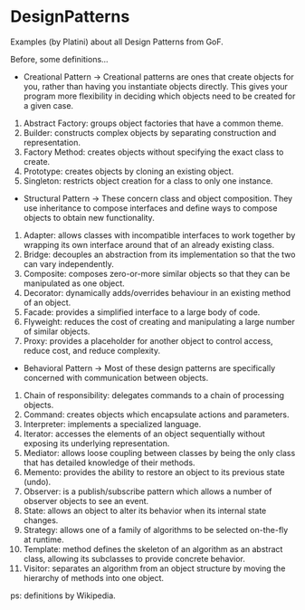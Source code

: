 DesignPatterns
==============

Examples (by Platini) about all Design Patterns from GoF.

Before, some definitions...

- Creational Pattern -> Creational patterns are ones that create objects for you, rather than having you instantiate objects directly. 
This gives your program more flexibility in deciding which objects need to be created for a given case.

1. Abstract Factory: groups object factories that have a common theme.
2. Builder: constructs complex objects by separating construction and representation.
3. Factory Method: creates objects without specifying the exact class to create.
4. Prototype: creates objects by cloning an existing object.
5. Singleton: restricts object creation for a class to only one instance.


- Structural Pattern -> These concern class and object composition. 
They use inheritance to compose interfaces and define ways to compose objects to obtain new functionality.

1. Adapter: allows classes with incompatible interfaces to work together by wrapping its own interface around that of an already existing class.
2. Bridge: decouples an abstraction from its implementation so that the two can vary independently.
3. Composite: composes zero-or-more similar objects so that they can be manipulated as one object.
4. Decorator: dynamically adds/overrides behaviour in an existing method of an object.
5. Facade: provides a simplified interface to a large body of code.
6. Flyweight: reduces the cost of creating and manipulating a large number of similar objects.
7. Proxy: provides a placeholder for another object to control access, reduce cost, and reduce complexity.

- Behavioral Pattern -> Most of these design patterns are specifically concerned with communication between objects.

1. Chain of responsibility: delegates commands to a chain of processing objects.
2. Command: creates objects which encapsulate actions and parameters.
3. Interpreter: implements a specialized language.
4. Iterator: accesses the elements of an object sequentially without exposing its underlying representation.
5. Mediator: allows loose coupling between classes by being the only class that has detailed knowledge of their methods.
6. Memento: provides the ability to restore an object to its previous state (undo).
7. Observer: is a publish/subscribe pattern which allows a number of observer objects to see an event.
8. State: allows an object to alter its behavior when its internal state changes.
9. Strategy: allows one of a family of algorithms to be selected on-the-fly at runtime.
10. Template: method defines the skeleton of an algorithm as an abstract class, allowing its subclasses to provide concrete behavior.
11. Visitor: separates an algorithm from an object structure by moving the hierarchy of methods into one object.

ps: definitions by Wikipedia.
